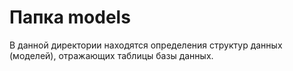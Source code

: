 # Папка models

В данной директории находятся определения структур данных (моделей), отражающих таблицы базы данных.